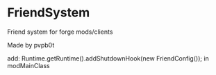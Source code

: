 # FriendSystem
Friend system for forge mods/clients


Made by pvpb0t


add: 		Runtime.getRuntime().addShutdownHook(new FriendConfig());
 in modMainClass
